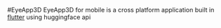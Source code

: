 #EyeApp3D
EyeApp3D for mobile is a cross platform application built in [flutter](https://flutter.dev/) using huggingface api
